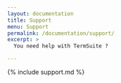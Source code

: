 ```yaml
---
layout: documentation
title: Support
menu: Support
permalink: /documentation/support/
excerpt: >
  You need help with TermSuite ?

---
```


{% include support.md %}
